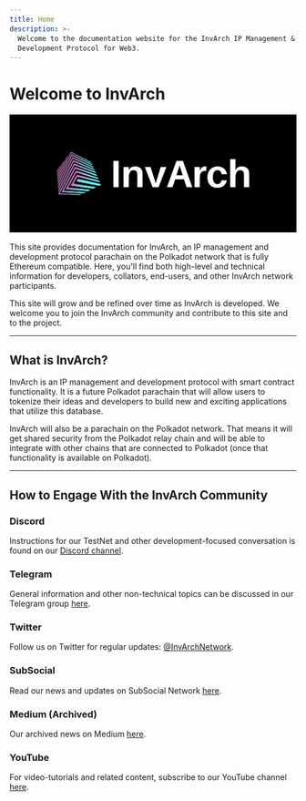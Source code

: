 ```yaml
---
title: Home
description: >-
  Welcome to the documentation website for the InvArch IP Management &
  Development Protocol for Web3.
---
```


# Welcome to InvArch

![Main Page Banner](assets/cover.png)

This site provides documentation for InvArch, an IP management and development protocol parachain on the Polkadot network that is fully Ethereum compatible. Here, you'll find both high-level and technical information for developers, collators, end-users, and other InvArch network participants.

This site will grow and be refined over time as InvArch is developed. We welcome you to join the InvArch community and contribute to this site and to the project.

***

## What is InvArch?

InvArch is an IP management and development protocol with smart contract functionality. It is a future Polkadot parachain that will allow users to tokenize their ideas and developers to build new and exciting applications that utilize this database.

InvArch will also be a parachain on the Polkadot network. That means it will get shared security from the Polkadot relay chain and will be able to integrate with other chains that are connected to Polkadot (once that functionality is available on Polkadot).

***

## How to Engage With the InvArch Community

### Discord

Instructions for our TestNet and other development-focused conversation is found on our [Discord channel](https://discord.com/invite/UDuyBC2EC7).

### Telegram

General information and other non-technical topics can be discussed in our Telegram group [here](https://t.me/InvArch).

### Twitter

Follow us on Twitter for regular updates: [@InvArchNetwork](https://twitter.com/InvArchNetwork).

### SubSocial

Read our news and updates on SubSocial Network [here](https://app.subsocial.network/5857).

### Medium (Archived)

Our archived news on Medium [here](https://invarch.medium.com).

### YouTube

For video-tutorials and related content, subscribe to our YouTube channel [here](https://www.youtube.com/channel/UCSUD4kuRxXfOuRkVL0hpxXg).
